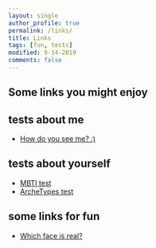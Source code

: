 ```yaml
---
layout: single
author_profile: true
permalink: /links/
title: Links
tags: [fun, tests]
modified: 9-14-2019
comments: false
---
```

## Some links you might enjoy
## tests about me
* [How do you see me? :)](https://howyouseeme.site/users/ShahrzadAA)
## tests about yourself
* [MBTI test](http://www.khodshenas.ir/MBTI/Test)
* [ArcheTypes test](http://www.khodshenas.ir/ArcheTypes)
## some links for fun
* [Which face is real?](http://www.whichfaceisreal.com/index.php)